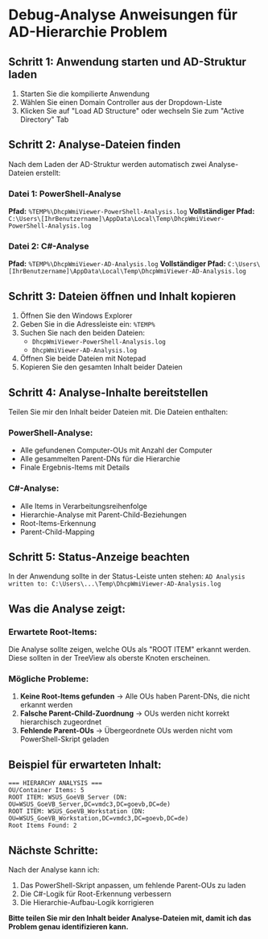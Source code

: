 # Debug-Analyse Anweisungen für AD-Hierarchie Problem

## Schritt 1: Anwendung starten und AD-Struktur laden

1. Starten Sie die kompilierte Anwendung
2. Wählen Sie einen Domain Controller aus der Dropdown-Liste
3. Klicken Sie auf "Load AD Structure" oder wechseln Sie zum "Active Directory" Tab

## Schritt 2: Analyse-Dateien finden

Nach dem Laden der AD-Struktur werden automatisch zwei Analyse-Dateien erstellt:

### Datei 1: PowerShell-Analyse
**Pfad:** `%TEMP%\DhcpWmiViewer-PowerShell-Analysis.log`
**Vollständiger Pfad:** `C:\Users\[IhrBenutzername]\AppData\Local\Temp\DhcpWmiViewer-PowerShell-Analysis.log`

### Datei 2: C#-Analyse  
**Pfad:** `%TEMP%\DhcpWmiViewer-AD-Analysis.log`
**Vollständiger Pfad:** `C:\Users\[IhrBenutzername]\AppData\Local\Temp\DhcpWmiViewer-AD-Analysis.log`

## Schritt 3: Dateien öffnen und Inhalt kopieren

1. Öffnen Sie den Windows Explorer
2. Geben Sie in die Adressleiste ein: `%TEMP%`
3. Suchen Sie nach den beiden Dateien:
   - `DhcpWmiViewer-PowerShell-Analysis.log`
   - `DhcpWmiViewer-AD-Analysis.log`
4. Öffnen Sie beide Dateien mit Notepad
5. Kopieren Sie den gesamten Inhalt beider Dateien

## Schritt 4: Analyse-Inhalte bereitstellen

Teilen Sie mir den Inhalt beider Dateien mit. Die Dateien enthalten:

### PowerShell-Analyse:
- Alle gefundenen Computer-OUs mit Anzahl der Computer
- Alle gesammelten Parent-DNs für die Hierarchie
- Finale Ergebnis-Items mit Details

### C#-Analyse:
- Alle Items in Verarbeitungsreihenfolge
- Hierarchie-Analyse mit Parent-Child-Beziehungen
- Root-Items-Erkennung
- Parent-Child-Mapping

## Schritt 5: Status-Anzeige beachten

In der Anwendung sollte in der Status-Leiste unten stehen:
`AD Analysis written to: C:\Users\...\Temp\DhcpWmiViewer-AD-Analysis.log`

## Was die Analyse zeigt:

### Erwartete Root-Items:
Die Analyse sollte zeigen, welche OUs als "ROOT ITEM" erkannt werden. Diese sollten in der TreeView als oberste Knoten erscheinen.

### Mögliche Probleme:
1. **Keine Root-Items gefunden** → Alle OUs haben Parent-DNs, die nicht erkannt werden
2. **Falsche Parent-Child-Zuordnung** → OUs werden nicht korrekt hierarchisch zugeordnet
3. **Fehlende Parent-OUs** → Übergeordnete OUs werden nicht vom PowerShell-Skript geladen

## Beispiel für erwarteten Inhalt:

```
=== HIERARCHY ANALYSIS ===
OU/Container Items: 5
ROOT ITEM: WSUS_GoeVB_Server (DN: OU=WSUS_GoeVB_Server,DC=vmdc3,DC=goevb,DC=de)
ROOT ITEM: WSUS_GoeVB_Workstation (DN: OU=WSUS_GoeVB_Workstation,DC=vmdc3,DC=goevb,DC=de)
Root Items Found: 2
```

## Nächste Schritte:

Nach der Analyse kann ich:
1. Das PowerShell-Skript anpassen, um fehlende Parent-OUs zu laden
2. Die C#-Logik für Root-Erkennung verbessern
3. Die Hierarchie-Aufbau-Logik korrigieren

**Bitte teilen Sie mir den Inhalt beider Analyse-Dateien mit, damit ich das Problem genau identifizieren kann.**